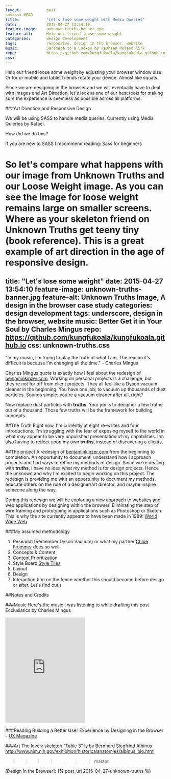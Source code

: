 ```yaml
---
layout:           post
<<<<<<< HEAD
title:            "Let's lose some weight with Media Queries"
date:             2015-04-27 13:54:10
feature-image:    unknown-truths-banner.jpg
feature-alt:      Help our friend loose some weight
categories:       design development
tags:             responsive, design in the browser, website
music:            Serenade to a Cuckoo by Rashaan Roland Kirk
repo:             https://github.com/kungfukoala/kungfukoala.github.io
css:              
---
```


<div class="introduction">
  Help our friend loose some weight by adjusting your browser window size. Or for or mobile and tablet friends rotate your device. Almost like squats.
</div>

Since we are designing in the browser and we will eventually have to deal with images and Art Direction, let's look at one of our best tools for making sure the experience is seemless as possible across all platforms. 

###Art Direction and Responsive Design




We will be using SASS to handle media queries. Currently using Media Quieries by Rafael.



How did we do this?

If you are new to SASS I recommend reading: Sass for beginners

So let's compare what happens with our image from Unknown Truths and our Loose Weight image. As you can see the image for loose weight remains large on smaller screens. Where as your skeleton friend on Unknown Truths get teeny tiny (book reference). This is a great example of art direction in the age of responsive design.
=======
title:            "Let's lose some weight"
date:             2015-04-27 13:54:10
feature-image:    unknown-truths-banner.jpg
feature-alt:      Unknown Truths Image, A design in the browser case study
categories:       design development
tags:             underscore, design in the browser, website
music:            Better Get it in Your Soul by Charles Mingus
repo:             https://github.com/kungfukoala/kungfukoala.github.io
css:              unknown-truths.css
---

<div class="introduction">
  "In my music, I’m trying to play the truth of what I am. The reason it’s difficult is because I’m changing all the time." - Charles Mingus
</div>

Charles Mingus quote is exactly how I feel about the redesign of [benjaminkinzer.com]. Working on personal projects is a challenge, but they're not for off from client projects. They all feel like a Dyson vacuum cleaner in the beginning. You have one job; to vacuum up thousands of dust particles. Sounds simple; you're a vacuum cleaner after all, right? 

Now replace dust particles with **truths**. Your job is to decipher a few truths out of a thousand. Those few truths will be the framework for building concepts.

##The Truth
Right now, I'm currently at eight re-writes and four introductions. I'm struggling with the fear of exposing myself to the world in what may appear to be very unpolished presentation of my capabilities. I'm also having to reflect upon my own **truths**, instead of discovering a clients.

##The project
A redesign of [benjaminkinzer.com] from the beginning to completion. An opportunity to document, understand how I approach projects and find ways to refine my methods of design. Since we're dealing with **truths**, I have no idea what my method is for design projects. Hence the unknown and why I'm excited to begin working on this project. The redesign is providing me with an opportunity to document my methods, educate others on the role of a designer/art director, and maybe inspire someone along the way. 

During this redesign we will be exploring a new approach to websites and web applications by designing within the browser. Eliminating the step of wire framing and prototyping in applications such as Photoshop or Sketch. This is why the site currently appears to have been made in 1989: [World Wide Web](http://info.cern.ch/hypertext/WWW/TheProject.html).

###My assumed methodology

1. Research (Remember Dyson Vacuum) or what my partner [Chloé Frommer] does so well.
1. Concepts & Content
2. Content Prioritization
3. Style Board [Style Tiles](http://styletil.es/)
4. Layout
5. Design
6. Interaction (I'm on the fence whether this should become before design or after. Let's find out.)

##Notes and Credits

###Music
Here's the music I was listening to while drafting this post. Ecclusiatics by Charles Mingus

<iframe src="https://embed.spotify.com/?uri=spotify%3Atrack%3A4KdRJgNreqwedBQPuQkycb" width="250" height="330" frameborder="0" allowtransparency="true"></iframe>

###Reading
Building a Better User Experience by Designing in the Browser - [UX Magazine](http://uxmag.com/articles/building-a-better-user-experience-by-designing-in-the-browser)

###Art
The lovely skeleton "Table 3" is by Bernhard Siegfried Albinus http://www.nlm.nih.gov/exhibition/historicalanatomies/albinus_bio.html
>>>>>>> master

[Chloé Frommer]: http://chloefrommer.com
[benjaminkinzer.com]: http://benjaminkinzer.com
[Design in the Browser]: {% post_url 2015-04-27-unknown-truths %}